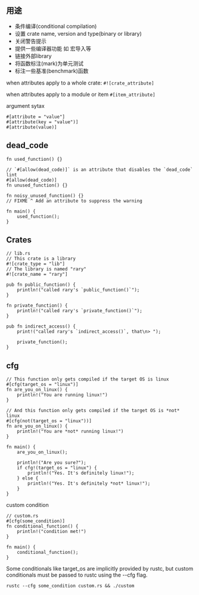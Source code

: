 ## 用途

* 条件编译(conditional compilation)
* 设置 crate name, version and type(binary or library)
* 关闭警告提示
* 提供一些编译器功能 如 宏导入等
* 链接外部library
* 将函数标注(mark)为单元测试
* 标注一些基准(benchmark)函数


when attributes apply to a whole crate:
`#![crate_attribute]`

when attributes apply to a module or item
`#[item_attribute]`


argument sytax
```
#[attribute = "value"]
#[attribute(key = "value")]
#[attribute(value)]
```


## dead_code

```
fn used_function() {}

// `#[allow(dead_code)]` is an attribute that disables the `dead_code` lint
#[allow(dead_code)]
fn unused_function() {}

fn noisy_unused_function() {}
// FIXME ^ Add an attribute to suppress the warning

fn main() {
    used_function();
}
```

## Crates

```
// lib.rs
// This crate is a library
#![crate_type = "lib"]
// The library is named "rary"
#![crate_name = "rary"]

pub fn public_function() {
    println!("called rary's `public_function()`");
}

fn private_function() {
    println!("called rary's `private_function()`");
}

pub fn indirect_access() {
    print!("called rary's `indirect_access()`, that\n> ");

    private_function();
}
```

## cfg

```
// This function only gets compiled if the target OS is linux
#[cfg(target_os = "linux")]
fn are_you_on_linux() {
    println!("You are running linux!")
}

// And this function only gets compiled if the target OS is *not* linux
#[cfg(not(target_os = "linux"))]
fn are_you_on_linux() {
    println!("You are *not* running linux!")
}

fn main() {
    are_you_on_linux();

    println!("Are you sure?");
    if cfg!(target_os = "linux") {
        println!("Yes. It's definitely linux!");
    } else {
        println!("Yes. It's definitely *not* linux!");
    }
}
```


custom condition

```
// custom.rs
#[cfg(some_condition)]
fn conditional_function() {
    println!("condition met!")
}

fn main() {
    conditional_function();
}
```

Some conditionals like target_os are implicitly provided by rustc, but custom conditionals must be passed to rustc using the --cfg flag.

```
rustc --cfg some_condition custom.rs && ./custom
```
